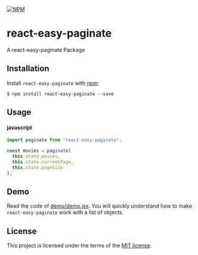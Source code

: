 [![NPM](https://nodei.co/npm/react-easy-paginate.png)](https://nodei.co/npm/react-easy-paginate/)

# react-easy-paginate

A react-easy-paginate Package

## Installation

Install `react-easy-paginate` with [npm](https://www.npmjs.com/):

```
$ npm install react-easy-paginate --save
```

## Usage

#### javascript

```javascript
import paginate from "react-easy-paginate";

const movies = paginate(
  this.state.movies,
  this.state.currentPage,
  this.state.pageSize
);
```

## Demo

Read the code of [demo/demo.jsx][1]. You will quickly understand
how to make `react-easy-paginate` work with a list of objects.

## License

This project is licensed under the terms of the
[MIT license](/LICENSE).

[1]: https://github.com/anasbousselham/reactpaginate/blob/master/demo/demo.jsx
